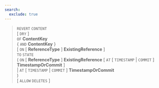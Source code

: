 ```yaml
---
search:
  exclude: true
---
```

<!--start-->

> `REVERT` `CONTENT` <br>
      \[ `DRY` \] <br>
      `OF` **ContentKey** <br>
      \{ `AND` **ContentKey** \} <br>
      \[ `ON` \[ **ReferenceType** \] **ExistingReference** \] <br>
      `TO` `STATE` <br>
      ( `ON` \[ **ReferenceType** \] **ExistingReference** \[ `AT` \[ `TIMESTAMP` | `COMMIT` \] **TimestampOrCommit** \]<br>
      | `AT` \[ `TIMESTAMP` | `COMMIT` \] **TimestampOrCommit**<br>
      ) <br>
      \[ `ALLOW` `DELETES` \]